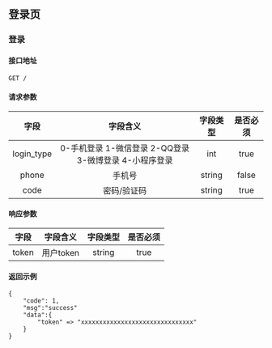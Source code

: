 ## 登录页

### 登录

#### 接口地址

```
GET /
```

#### 请求参数

| 字段 | 字段含义 | 字段类型 | 是否必须 |
|:----:|:----:|:----:|:----:|
| login_type | 0-手机登录 1-微信登录 2-QQ登录 3-微博登录 4-小程序登录 | int | true |
| phone | 手机号 | string | false |
| code | 密码/验证码 | string | true |

#### 响应参数

| 字段 | 字段含义 | 字段类型 | 是否必须 |
|:----:|:----:|:----:|:----:|
| token | 用户token | string | true |

#### 返回示例
````
{
    "code": 1,
    "msg":"success"
    "data":{
        "token" => "xxxxxxxxxxxxxxxxxxxxxxxxxxxxxxx"
    }
}
````

